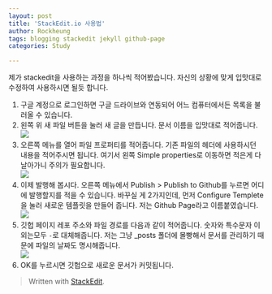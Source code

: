 ```yaml
---
layout: post
title: 'StackEdit.io 사용법'
author: Rockheung
tags: blogging stackedit jekyll github-page
categories: Study

---
```


제가 stackedit을 사용하는 과정을 하나씩 적어봤습니다. 자신의 상황에 맞게 입맛대로 수정하여 사용하시면 될듯 합니다.

1. 구글 계정으로 로그인하면 구글 드라이브와 연동되어 어느 컴퓨터에서든 목록을 불러올 수 있습니다.
2. 왼쪽 위 새 파일 버튼을 눌러 새 글을 만듭니다. 문서 이름을 입맛대로 적어줍니다. <br>![](https://res.cloudinary.com/rockheung/image/upload/v1551143506/github.io/github_page_-_stackedit.io/01._%EC%83%88_%ED%8C%8C%EC%9D%BC.png)
3.  오른쪽 메뉴를 열어 파일 프로퍼티를 적어줍니다. 기존 파일의 헤더에 사용하시던 내용을 적어주시면 됩니다. 여기서 왼쪽 Simple properties로 이동하면 적은게 다 날아가니 주의가 필요합니다.<br>![](https://res.cloudinary.com/rockheung/image/upload/v1551144164/github.io/github_page_-_stackedit.io/02._%ED%8C%8C%EC%9D%BC_%EC%A0%95%EB%B3%B4.png) 
4. 이제 발행해 봅시다. 오른쪽 메뉴에서 Publish > Publish to Github를 누르면 어디에 발행할지를 적을 수 있습니다. 바꾸실 게 2가지인데, 먼저 Configure Templete을 눌러 새로운 템플릿을 만들어 줍니다. 저는 Github Page라고 이름붙였습니다. <br>  ![](https://res.cloudinary.com/rockheung/image/upload/v1551144429/github.io/github_page_-_stackedit.io/04._%ED%8C%8C%EC%9D%BC_%ED%85%9C%ED%94%8C%EB%A6%BF.png)
5.  깃헙 페이지 레포 주소와 파일 경로를 다음과 같이 적어줍니다. 숫자와 특수문자 이외는모두 `-`로 대체해줍니다. 저는 그냥 _posts 폴더에 몰빵해서 문서를 관리하기 때문에 파일의 날짜도 명시해줍니다.<br>![](https://res.cloudinary.com/rockheung/image/upload/v1551144427/github.io/github_page_-_stackedit.io/03._%EB%B0%9C%ED%96%89.png)
6. OK를 누르시면 깃헙으로 새로운 문서가 커밋됩니다.

> Written with [StackEdit](https://stackedit.io/).




